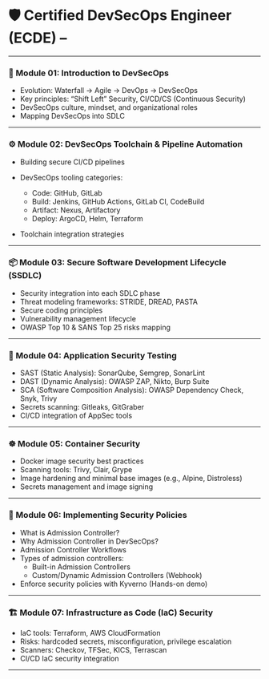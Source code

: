 # 🛡 **Certified DevSecOps Engineer (ECDE) –**

---

### **🔰 Module 01: Introduction to DevSecOps**

* Evolution: Waterfall → Agile → DevOps → DevSecOps
* Key principles: “Shift Left” Security, CI/CD/CS (Continuous Security)
* DevSecOps culture, mindset, and organizational roles
* Mapping DevSecOps into SDLC

---

### **⚙️ Module 02: DevSecOps Toolchain & Pipeline Automation**

* Building secure CI/CD pipelines
* DevSecOps tooling categories:

  * Code: GitHub, GitLab
  * Build: Jenkins, GitHub Actions, GitLab CI, CodeBuild
  * Artifact: Nexus, Artifactory
  * Deploy: ArgoCD, Helm, Terraform
* Toolchain integration strategies

---

### **📦 Module 03: Secure Software Development Lifecycle (SSDLC)**

* Security integration into each SDLC phase
* Threat modeling frameworks: STRIDE, DREAD, PASTA
* Secure coding principles
* Vulnerability management lifecycle
* OWASP Top 10 & SANS Top 25 risks mapping

---

### **🧪 Module 04: Application Security Testing**

* SAST (Static Analysis): SonarQube, Semgrep, SonarLint
* DAST (Dynamic Analysis): OWASP ZAP, Nikto, Burp Suite
* SCA (Software Composition Analysis): OWASP Dependency Check, Snyk, Trivy
* Secrets scanning: Gitleaks, GitGraber
* CI/CD integration of AppSec tools

---

### **☸️ Module 05: Container Security**

* Docker image security best practices
* Scanning tools: Trivy, Clair, Grype
* Image hardening and minimal base images (e.g., Alpine, Distroless)
* Secrets management and image signing

---

### **🚢 Module 06: Implementing Security Policies**


* What is Admission Controller?
* Why Admission Controller in DevSecOps?
* Admission Controller Workflows
* Types of admission controllers:
  - Built-in Admission Controllers
  - Custom/Dynamic Admission Controllers (Webhook)
* Enforce security policies with Kyverno (Hands-on demo)

---

### **🏗 Module 07: Infrastructure as Code (IaC) Security**

* IaC tools: Terraform, AWS CloudFormation
* Risks: hardcoded secrets, misconfiguration, privilege escalation
* Scanners: Checkov, TFSec, KICS, Terrascan
* CI/CD IaC security integration

---